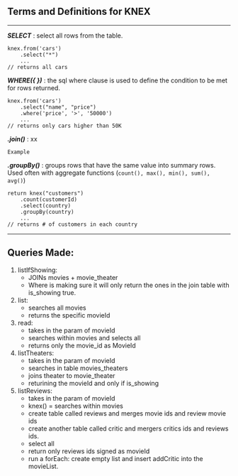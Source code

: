 ## Terms and Definitions for KNEX

---

**_SELECT_**
: select all rows from the table.

```
knex.from('cars')
    .select("*")
    ...
// returns all cars
```

**_WHERE({ })_**
: the sql where clause is used to define the condition to be met for rows returned.

```
knex.from('cars')
    .select("name", "price")
    .where('price', '>', '50000')
    ...
// returns only cars higher than 50K
```

**_.join()_**
: xx

```
Example
```

**_.groupBy()_**
: groups rows that have the same value into summary rows. Used often with aggregate functions (`count(), max(), min(), sum(), avg()`)

```
return knex("customers")
    .count(customerId)
    .select(country)
    .groupBy(country)
    ...
// returns # of customers in each country
```

---

## Queries Made:

1. listIfShowing:
   - JOINs movies + movie_theater
   - Where is making sure it will only return the ones in the join table with is_showing true.
2. list:
   - searches all movies
   - returns the specific movieId
3. read:
   - takes in the param of movieId
   - searches within movies and selects all
   - returns only the movie_id as MovieId
4. listTheaters:
   - takes in the param of movieId
   - searches in table movies_theaters
   - joins theater to movie_theater
   - returining the movieId and only if is_showing
5. listReviews:
   - takes in the param of movieId
   - knex() = searches within movies
   - create table called reviews and merges movie ids and review movie ids
   - create another table called critic and mergers critics ids and reviews ids.
   - select all
   - return only reviews ids signed as movieId
   - run a forEach: create empty list and insert addCritic into the movieList.
